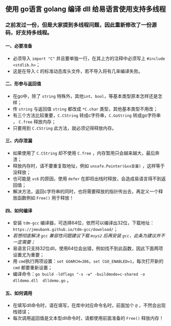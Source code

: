 ## 使用 go语言 golang 编译 dll 给易语言使用支持多线程

### 之前发过一份，但是大家提到多线程问题，因此重新修改了一份源码，好支持多线程。


#### 一、必要准备
- 必须导入 `import "C"` 并且要单独一行，在其上方的注释中必须写上 `#include <stdlib.h>`；
- 这是在导入 `C` 的标准动态库头文件，若不导入将有几率编译失败。

#### 二、形参与返回值
- 在go中，除了 `string` 特殊外，其他`int`、`bool`，等基本类型原本怎样还是怎样；
- 传 `string` 与返回值 `string` 都改成 `*C.char` 类型，其他基本类型不用改；
- 有三个方法比较重要，`C.CString` 转成c字符串，`C.GoString` 转成go字符串 ， `C.free` 释放内存；
- 只要用到 `C.CString` 此方法，就必须记得释放内存。

#### 三、内存泄漏
- 如果使用了 `C.CString` 却不使用 `C.free` ，内存暂用只会越来越大，最后奔溃；
- 释放内存时，请不要重复取地址，例如 `unsafe.Pointer(&xx变量)` ，这样等于没释放；
- 也可能是 `vc6` 的原因，使用 `defer` 在即将出栈时释放，会造成易语言得不到返回值；
- 解决方法，返回c字符串的同时，也将需要释放的指针传出去，再定义一个释放函数例如 `Free()` 用于释放！

#### 四、如何编译

- 安装 `tdm-gcc` 编译器，可选择64位，依然可以编译出32位，下载地址：`https://jmeubank.github.io/tdm-gcc/download/`；
- *若想彻底解决 `gcc` 兼容性问题建议下载 `msys2` 后再安装 `gcc`，此条为建议并不一定需要；*
- 易语言只支持32位dll，使用64位会出错，例如找不到此函数，因此下面两项设置尤为重要；
- 用 `cmd`执行两项设置：`set GOARCH=386`，`set CGO_ENABLED=1`，每次打开新的 `cmd` 都要重新设置；
- 编译命令：`go build -ldflags "-s -w" -buildmode=c-shared -o dlldemo.dll  dlldemo.go` 。
#### 五、如何调用

- 在填写dll命令时，请在填写，在库中对应命令名时，前面加个 `@` ，不然会出现栈错误；
- 每次调用返回值是文本型dll命令时，请都使用前面准备的 `Free()` 释放内存！
